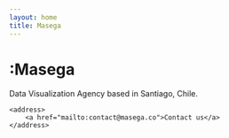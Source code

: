 ```yaml
---
layout: home
title: Masega
---
```


<div class="brand">
    <h1 class="brand-name">:Masega</h1>
    <p class="lead">Data Visualization Agency based in Santiago, Chile.</p>

    <address>
        <a href="mailto:contact@masega.co">Contact us</a>
    </address>
</div>
